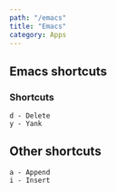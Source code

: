 ```yaml
---
path: "/emacs"
title: "Emacs"
category: Apps
---
```


## Emacs shortcuts

### Shortcuts

```
d - Delete
y - Yank
```

<!-- {.sup} -->

## Other shortcuts

```
a - Append
i - Insert
```
